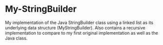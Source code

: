 # My-StringBuilder
My implementation of the Java StringBuilder class using a linked list as its underlying data structure (MyStringBuilder).
Also contains a recursive implementation to compare to my first original implementation as well as the Java class.
